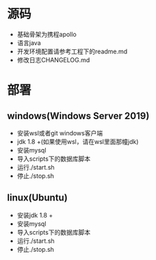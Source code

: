 # 源码

- 基础骨架为携程apollo
- 语言java
- 开发环境配置请参考工程下的readme.md
- 修改日志CHANGELOG.md

# 部署

## windows(Windows Server 2019)

- 安装wsl或者git windows客户端
- jdk 1.8 +(如果使用wsl，请在wsl里面那幢jdk)
- 安装mysql
- 导入scripts下的数据库脚本
- 运行./start.sh
- 停止./stop.sh
  
## linux(Ubuntu)

- 安装jdk 1.8 +
- 安装mysql
- 导入scripts下的数据库脚本
- 运行./start.sh
- 停止./stop.sh